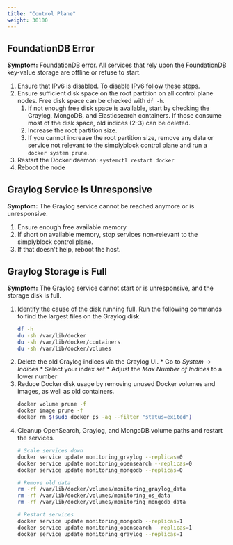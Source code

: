 ```yaml
---
title: "Control Plane"
weight: 30100
---
```


## FoundationDB Error

**Symptom:** FoundationDB error. All services that rely upon the FoundationDB key-value storage are offline or refuse to start.

1. Ensure that IPv6 is disabled. [To disable IPv6 follow these steps](../../deployments/baremetal/prerequisites.md#network-configuration).
2. Ensure sufficient disk space on the root partition on all control plane nodes. Free disk space can be checked with `df -h`.
   1. If not enough free disk space is available, start by checking the Graylog, MongoDB, and Elasticsearch containers. If those consume most of the disk space, old indices (2-3) can be deleted.
   2. Increase the root partition size.
   3. If you cannot increase the root partition size, remove any data or service not relevant to the simplyblock control plane and run a `docker system prune`.
3. Restart the Docker daemon: `systemctl restart docker`
4. Reboot the node

## Graylog Service Is Unresponsive

**Symptom:** The Graylog service cannot be reached anymore or is unresponsive.

1. Ensure enough free available memory
2. If short on available memory, stop services non-relevant to the simplyblock control plane.
3. If that doesn't help, reboot the host.

## Graylog Storage is Full 
**Symptom:** The Graylog service cannot start or is unresponsive, and the storage disk is full.

1. Identify the cause of the disk running full. Run the following commands to find the largest files on the Graylog disk.
   ```bash title="Find the largest files"
   df -h
   du -sh /var/lib/docker
   du -sh /var/lib/docker/containers
   du -sh /var/lib/docker/volumes
   ```
2. Delete the old Graylog indices via the Graylog UI.
       * Go to _System_ -> _Indices_
       * Select your index set
       * Adjust the _Max Number of Indices_ to a lower number
3. Reduce Docker disk usage by removing unused Docker volumes and images, as well as old containers.
   ```bash title="Remove old Docker entities"
   docker volume prune -f
   docker image prune -f
   docker rm $(sudo docker ps -aq --filter "status=exited")
   ```
4. Cleanup OpenSearch, Graylog, and MongoDB volume paths and restart the services.
   ```bash title="Cleaning up adjacent services"
   # Scale services down
   docker service update monitoring_graylog --replicas=0
   docker service update monitoring_opensearch --replicas=0
   docker service update monitoring_mongodb --replicas=0
   
   # Remove old data
   rm -rf /var/lib/docker/volumes/monitoring_graylog_data
   rm -rf /var/lib/docker/volumes/monitoring_os_data
   rm -rf /var/lib/docker/volumes/monitoring_mongodb_data
   
   # Restart services
   docker service update monitoring_mongodb --replicas=1
   docker service update monitoring_opensearch --replicas=1
   docker service update monitoring_graylog --replicas=1
   ```
